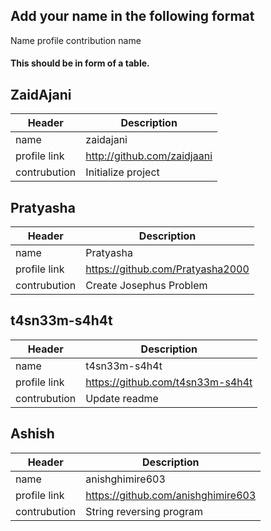 ## Add your name in the following format

Name
profile
contribution name

#### This should be in form of a table.

## ZaidAjani

| Header         | Description |
| -----------    | ----------- |
| name           | zaidajani       |
| profile link   | http://github.com/zaidjaani        |
| contrubution   | Initialize project            |

## Pratyasha

| Header         | Description |
| -----------    | ----------- |
| name           | Pratyasha       |
| profile link   | https://github.com/Pratyasha2000        |
| contrubution   | Create Josephus Problem            |

## t4sn33m-s4h4t

| Header         | Description |
| -----------    | ----------- |
| name           |    t4sn33m-s4h4t    |
| profile link   | https://github.com/t4sn33m-s4h4t  |
| contrubution   |    Update readme          |


## Ashish


| Header         | Description |
| -----------    | ----------- |
| name           |    anishghimire603    |
| profile link   | https://github.com/anishghimire603  |
| contrubution   |   String reversing program      |
